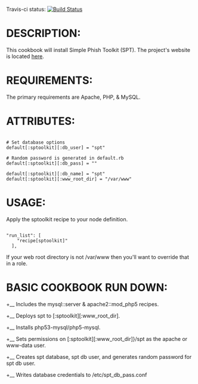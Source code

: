 Travis-ci status: [![Build Status](https://secure.travis-ci.org/jackl0phty/opschef-cookbook-sptoolkit.png?branch=master)](http://travis-ci.org/jackl0phty/opschef-cookbook-sptoolkit)

DESCRIPTION:
============

This cookbook will install Simple Phish Toolkit (SPT).
The project's website is located [here](http://www.sptoolkit.com/).


REQUIREMENTS:
=============

The primary requirements are Apache, PHP, & MySQL.

ATTRIBUTES:
===========

<pre><code>
# Set database options
default[:sptoolkit][:db_user] = "spt"

# Random password is generated in default.rb
default[:sptoolkit][:db_pass] = ""

default[:sptoolkit][:db_name] = "spt"
default[:sptoolkit][:www_root_dir] = "/var/www"
</code></pre>

USAGE:
======

Apply the sptoolkit recipe to your node definition.

<pre><code>
"run_list": [
    "recipe[sptoolkit]"
  ],
</code></pre>

If your web root directory is not /var/www then you'll want
to override that in a role.

BASIC COOKBOOK RUN DOWN:
========================

+__ Includes the mysql::server & apache2::mod_php5 recipes.

+__ Deploys spt to [:sptoolkit][:www_root_dir].

+__ Installs php53-mysql/php5-mysql.

+__ Sets permissions on [:sptoolkit][:www_root_dir]}/spt as the apache or www-data user.

+__ Creates spt database, spt db user, and generates random password for spt db user.

+__ Writes database credentials to /etc/spt_db_pass.conf


